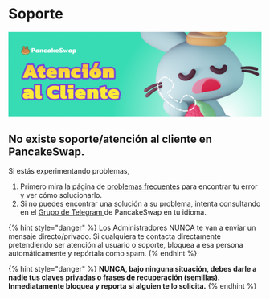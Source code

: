 # Soporte

![](../.gitbook/assets/at-al-cliente.png)

## No existe soporte/atención al cliente en PancakeSwap.

Si estás experimentando problemas,

1. Primero mira la página de [problemas frecuentes](../master/click-here-for-help/errores-frecuentes.md) para encontrar tu error y ver cómo solucionarlo.
2. Si no puedes encontrar una solución a su problema, intenta consultando en el [Grupo de Telegram ](https://t.me/PancakeSwapEs)de PancakeSwap en tu idioma.

{% hint style="danger" %}
Los Administradores NUNCA te van a enviar un mensaje directo/privado. Si cualquiera te contacta directamente pretendiendo ser atención al usuario o soporte, bloquea a esa persona automáticamente y repórtala como spam.
{% endhint %}

{% hint style="danger" %}
**NUNCA, bajo ninguna situación, debes darle a nadie tus claves privadas o frases de recuperación (semillas). Inmediatamente bloquea y reporta si alguien te lo solicita.**&#x20;
{% endhint %}
